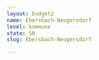 ```yaml
---
layout: budget2
name: Ebersbach-Neugersdorf
level: kommune
state: SN
slug: Ebersbach-Neugersdorf

---
```



